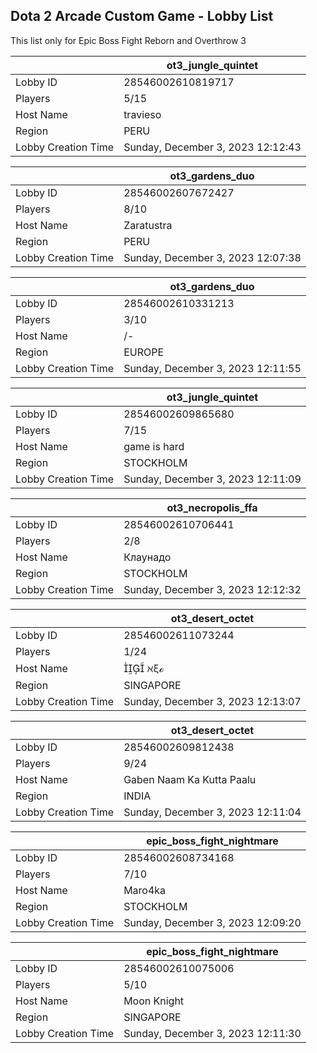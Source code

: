 ## Dota 2 Arcade Custom Game - Lobby List

This list only for Epic Boss Fight Reborn and Overthrow 3

|  | ot3_jungle_quintet |
| ------ | ------ |
| Lobby ID | 28546002610819717 |
| Players | 5/15 |
| Host Name | travieso |
| Region | PERU |
| Lobby Creation Time | Sunday, December 3, 2023 12:12:43 |


|  | ot3_gardens_duo |
| ------ | ------ |
| Lobby ID | 28546002607672427 |
| Players | 8/10 |
| Host Name | Zaratustra |
| Region | PERU |
| Lobby Creation Time | Sunday, December 3, 2023 12:07:38 |


|  | ot3_gardens_duo |
| ------ | ------ |
| Lobby ID | 28546002610331213 |
| Players | 3/10 |
| Host Name | /-|-\Liquid_M1nd/-|-\ |
| Region | EUROPE |
| Lobby Creation Time | Sunday, December 3, 2023 12:11:55 |


|  | ot3_jungle_quintet |
| ------ | ------ |
| Lobby ID | 28546002609865680 |
| Players | 7/15 |
| Host Name | game is hard |
| Region | STOCKHOLM |
| Lobby Creation Time | Sunday, December 3, 2023 12:11:09 |


|  | ot3_necropolis_ffa |
| ------ | ------ |
| Lobby ID | 28546002610706441 |
| Players | 2/8 |
| Host Name | Клаунадо |
| Region | STOCKHOLM |
| Lobby Creation Time | Sunday, December 3, 2023 12:12:32 |


|  | ot3_desert_octet |
| ------ | ------ |
| Lobby ID | 28546002611073244 |
| Players | 1/24 |
| Host Name |  ℵξℴ |
| Region | SINGAPORE |
| Lobby Creation Time | Sunday, December 3, 2023 12:13:07 |


|  | ot3_desert_octet |
| ------ | ------ |
| Lobby ID | 28546002609812438 |
| Players | 9/24 |
| Host Name | Gaben Naam Ka Kutta Paalu |
| Region | INDIA |
| Lobby Creation Time | Sunday, December 3, 2023 12:11:04 |


|  | epic_boss_fight_nightmare |
| ------ | ------ |
| Lobby ID | 28546002608734168 |
| Players | 7/10 |
| Host Name | Maro4ka |
| Region | STOCKHOLM |
| Lobby Creation Time | Sunday, December 3, 2023 12:09:20 |


|  | epic_boss_fight_nightmare |
| ------ | ------ |
| Lobby ID | 28546002610075006 |
| Players | 5/10 |
| Host Name | Moon Knight |
| Region | SINGAPORE |
| Lobby Creation Time | Sunday, December 3, 2023 12:11:30 |


